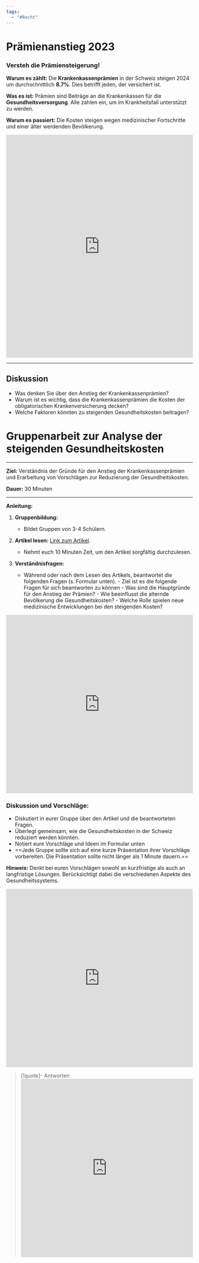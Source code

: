 ```yaml
---
tags:
  - "#Recht"
---
```

# Prämienanstieg 2023
### Versteh die Prämiensteigerung!

**Warum es zählt:** Die **Krankenkassenprämien** in der Schweiz steigen 2024 um durchschnittlich **8.7%**. Dies betrifft jeden, der versichert ist.

**Was es ist:** Prämien sind Beiträge an die Krankenkassen für die **Gesundheitsversorgung**. Alle zahlen ein, um im Krankheitsfall unterstützt zu werden.

**Warum es passiert:** Die Kosten steigen wegen medizinischer Fortschritte und einer älter werdenden Bevölkerung.

<iframe width="100%" height="600" src="https://www.youtube.com/embed/Eg8XIVsB1dU?si=nQRJKhHnzUMsLE0u" title="YouTube video player" frameborder="0" allow="accelerometer; autoplay; clipboard-write; encrypted-media; gyroscope; picture-in-picture; web-share" allowfullscreen></iframe>

---
## Diskussion
- Was denken Sie über den Anstieg der Krankenkassenprämien?
- Warum ist es wichtig, dass die Krankenkassenprämien die Kosten der obligatorischen Krankenversicherung decken?
- Welche Faktoren könnten zu steigenden Gesundheitskosten beitragen?

# Gruppenarbeit zur Analyse der steigenden Gesundheitskosten

---

**Ziel:** Verständnis der Gründe für den Anstieg der Krankenkassenprämien und Erarbeitung von Vorschlägen zur Reduzierung der Gesundheitskosten.

**Dauer:** 30 Minuten

---

**Anleitung:**

1. **Gruppenbildung:**
    
    - Bildet Gruppen von 3-4 Schülern.
2. **Artikel lesen:**
[Link zum Artikel](https://www.bag.admin.ch/bag/de/home/das-bag/aktuell/news/news-26-09-2023.html).
    - Nehmt euch 10 Minuten Zeit, um den Artikel sorgfältig durchzulesen.
3. **Verständnisfragen:**
	- Während oder nach dem Lesen des Artikels, beantwortet die folgenden Fragen (s. Formular unten).
		    - Ziel ist es die folgende Fragen für sich beantworten zu können
		        - Was sind die Hauptgründe für den Anstieg der Prämien?
		        - Wie beeinflusst die alternde Bevölkerung die Gesundheitskosten?
		        - Welche Rolle spielen neue medizinische Entwicklungen bei den steigenden Kosten?

<iframe width="100%" height="480px" src="https://forms.microsoft.com/Pages/ResponsePage.aspx?id=3JD3sB8inkC07KJqJT_b3gzhkYlYD0VIpERRWTmitHRUOFlMWFRKMkhaWDVBMkIyREhXQUwwT0Q3UyQlQCNjPTEu&embed=true" frameborder="0" marginwidth="0" marginheight="0" style="border: none; max-width:100%; max-height:100vh" allowfullscreen webkitallowfullscreen mozallowfullscreen msallowfullscreen> </iframe>


### Diskussion und Vorschläge:

 - Diskutiert in eurer Gruppe über den Artikel und die beantworteten Fragen.
 - Überlegt gemeinsam, wie die Gesundheitskosten in der Schweiz reduziert werden könnten.
- Notiert eure Vorschläge und Ideen im Formular unten
- ==Jede Gruppe sollte sich auf eine kurze Präsentation ihrer Vorschläge vorbereiten. Die Präsentation sollte nicht länger als 1 Minute dauern.==

**Hinweis:** Denkt bei euren Vorschlägen sowohl an kurzfristige als auch an langfristige Lösungen. Berücksichtigt dabei die verschiedenen Aspekte des Gesundheitssystems.

<iframe width="100%" height="480px" src="https://forms.microsoft.com/Pages/ResponsePage.aspx?id=3JD3sB8inkC07KJqJT_b3gzhkYlYD0VIpERRWTmitHRURTFOTVVaNjZVUFM5VEJZNzlSQkozQVJUUiQlQCNjPTEu&embed=true" frameborder="0" marginwidth="0" marginheight="0" style="border: none; max-width:100%; max-height:100vh" allowfullscreen webkitallowfullscreen mozallowfullscreen msallowfullscreen> </iframe>

>[!quote]- Antworten<iframe width="100%" height="480px" src="https://forms.microsoft.com/Pages/AnalysisPage.aspx?AnalyzerToken=4od6ahlyqZZ6Wj3iztx6MovOygJrC0ck&id=3JD3sB8inkC07KJqJT_b3gzhkYlYD0VIpERRWTmitHRURTFOTVVaNjZVUFM5VEJZNzlSQkozQVJUUiQlQCNjPTEu" frameborder="0" marginwidth="0" marginheight="0" style="border: none; max-width:100%; max-height:100vh" allowfullscreen webkitallowfullscreen mozallowfullscreen msallowfullscreen> </iframe>
